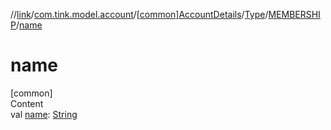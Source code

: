 //[link](../../../../index.md)/[com.tink.model.account](../../../index.md)/[[common]AccountDetails](../../index.md)/[Type](../index.md)/[MEMBERSHIP](index.md)/[name](name.md)



# name  
[common]  
Content  
val [name](name.md): [String](https://kotlinlang.org/api/latest/jvm/stdlib/kotlin/-string/index.html)  




